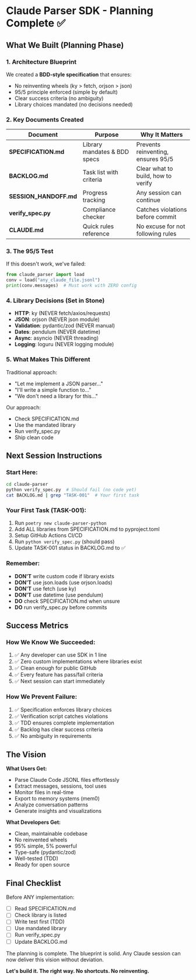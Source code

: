 # Claude Parser SDK - Planning Complete ✅

## What We Built (Planning Phase)

### 1. Architecture Blueprint
We created a **BDD-style specification** that ensures:
- No reinventing wheels (ky > fetch, orjson > json)
- 95/5 principle enforced (simple by default)
- Clear success criteria (no ambiguity)
- Library choices mandated (no decisions needed)

### 2. Key Documents Created

| Document | Purpose | Why It Matters |
|----------|---------|----------------|
| **SPECIFICATION.md** | Library mandates & BDD specs | Prevents reinventing, ensures 95/5 |
| **BACKLOG.md** | Task list with criteria | Clear what to build, how to verify |
| **SESSION_HANDOFF.md** | Progress tracking | Any session can continue |
| **verify_spec.py** | Compliance checker | Catches violations before commit |
| **CLAUDE.md** | Quick rules reference | No excuse for not following rules |

### 3. The 95/5 Test
If this doesn't work, we've failed:
```python
from claude_parser import load
conv = load("any_claude_file.jsonl")
print(conv.messages)  # Must work with ZERO config
```

### 4. Library Decisions (Set in Stone)
- **HTTP**: ky (NEVER fetch/axios/requests)
- **JSON**: orjson (NEVER json module)
- **Validation**: pydantic/zod (NEVER manual)
- **Dates**: pendulum (NEVER datetime)
- **Async**: asyncio (NEVER threading)
- **Logging**: loguru (NEVER logging module)

### 5. What Makes This Different
Traditional approach:
- "Let me implement a JSON parser..."
- "I'll write a simple function to..."
- "We don't need a library for this..."

Our approach:
- Check SPECIFICATION.md
- Use the mandated library
- Run verify_spec.py
- Ship clean code

## Next Session Instructions

### Start Here:
```bash
cd claude-parser
python verify_spec.py  # Should fail (no code yet)
cat BACKLOG.md | grep "TASK-001"  # Your first task
```

### Your First Task (TASK-001):
1. Run `poetry new claude-parser-python`
2. Add ALL libraries from SPECIFICATION.md to pyproject.toml
3. Setup GitHub Actions CI/CD
4. Run `python verify_spec.py` (should pass)
5. Update TASK-001 status in BACKLOG.md to ✅

### Remember:
- **DON'T** write custom code if library exists
- **DON'T** use json.loads (use orjson.loads)
- **DON'T** use fetch (use ky)
- **DON'T** use datetime (use pendulum)
- **DO** check SPECIFICATION.md when unsure
- **DO** run verify_spec.py before commits

## Success Metrics

### How We Know We Succeeded:
1. ✅ Any developer can use SDK in 1 line
2. ✅ Zero custom implementations where libraries exist
3. ✅ Clean enough for public GitHub
4. ✅ Every feature has pass/fail criteria
5. ✅ Next session can start immediately

### How We Prevent Failure:
1. ✅ Specification enforces library choices
2. ✅ Verification script catches violations
3. ✅ TDD ensures complete implementation
4. ✅ Backlog has clear success criteria
5. ✅ No ambiguity in requirements

## The Vision

**What Users Get:**
- Parse Claude Code JSONL files effortlessly
- Extract messages, sessions, tool uses
- Monitor files in real-time
- Export to memory systems (mem0)
- Analyze conversation patterns
- Generate insights and visualizations

**What Developers Get:**
- Clean, maintainable codebase
- No reinvented wheels
- 95% simple, 5% powerful
- Type-safe (pydantic/zod)
- Well-tested (TDD)
- Ready for open source

## Final Checklist

Before ANY implementation:
- [ ] Read SPECIFICATION.md
- [ ] Check library is listed
- [ ] Write test first (TDD)
- [ ] Use mandated library
- [ ] Run verify_spec.py
- [ ] Update BACKLOG.md

The planning is complete. The blueprint is solid. Any Claude session can now deliver this vision without deviation.

**Let's build it. The right way. No shortcuts. No reinventing.**